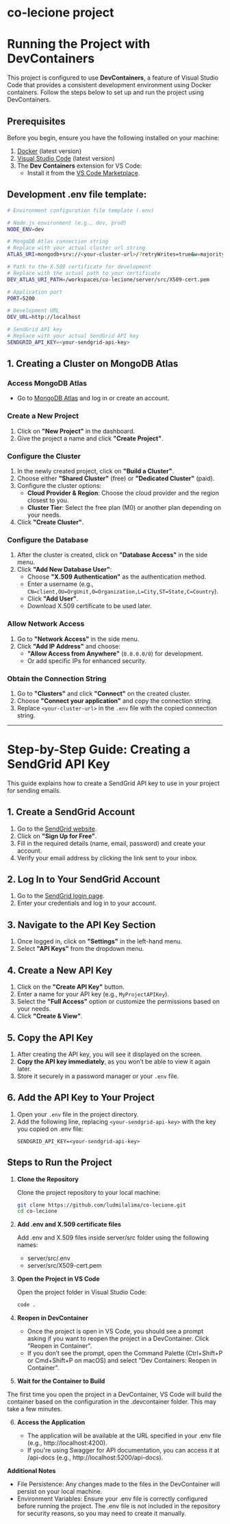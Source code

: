 # co-lecione project

# Running the Project with DevContainers

This project is configured to use **DevContainers**, a feature of Visual Studio Code that provides a consistent development environment using Docker containers. Follow the steps below to set up and run the project using DevContainers.

## Prerequisites

Before you begin, ensure you have the following installed on your machine:

1. [Docker](https://www.docker.com/) (latest version)
2. [Visual Studio Code](https://code.visualstudio.com/) (latest version)
3. The **Dev Containers** extension for VS Code:
   - Install it from the [VS Code Marketplace](https://marketplace.visualstudio.com/items?itemName=ms-vscode-remote.remote-containers).
  
## Development .env file template:
```bash
# Environment configuration file template (.env)

# Node.js environment (e.g., dev, prod)
NODE_ENV=dev

# MongoDB Atlas connection string
# Replace with your actual cluster url string
ATLAS_URI=mongodb+srv://<your-cluster-url>/?retryWrites=true&w=majority&authMechanism=MONGODB-X509&authSource=%24external

# Path to the X.509 certificate for development
# Replace with the actual path to your certificate
DEV_ATLAS_URI_PATH=/workspaces/co-lecione/server/src/X509-cert.pem

# Application port
PORT=5200

# Development URL
DEV_URL=http://localhost

# SendGrid API key
# Replace with your actual SendGrid API key
SENDGRID_API_KEY=<your-sendgrid-api-key>
```

## 1. Creating a Cluster on MongoDB Atlas

### Access MongoDB Atlas
- Go to [MongoDB Atlas](https://www.mongodb.com/cloud/atlas) and log in or create an account.

### Create a New Project
1. Click on **"New Project"** in the dashboard.
2. Give the project a name and click **"Create Project"**.

### Configure the Cluster
1. In the newly created project, click on **"Build a Cluster"**.
2. Choose either **"Shared Cluster"** (free) or **"Dedicated Cluster"** (paid).
3. Configure the cluster options:
   - **Cloud Provider & Region**: Choose the cloud provider and the region closest to you.
   - **Cluster Tier**: Select the free plan (M0) or another plan depending on your needs.
4. Click **"Create Cluster"**.

### Configure the Database
1. After the cluster is created, click on **"Database Access"** in the side menu.
2. Click **"Add New Database User"**:
   - Choose **"X.509 Authentication"** as the authentication method.
   - Enter a username (e.g., `CN=client,OU=OrgUnit,O=Organization,L=City,ST=State,C=Country`).
   - Click **"Add User"**.
   - Download X.509 certificate to be used later.

### Allow Network Access
1. Go to **"Network Access"** in the side menu.
2. Click **"Add IP Address"** and choose:
   - **"Allow Access from Anywhere"** (`0.0.0.0/0`) for development.
   - Or add specific IPs for enhanced security.

### Obtain the Connection String
1. Go to **"Clusters"** and click **"Connect"** on the created cluster.
2. Choose **"Connect your application"** and copy the connection string.
3. Replace `<your-cluster-url>` in the `.env` file with the copied connection string.

---

# Step-by-Step Guide: Creating a SendGrid API Key

This guide explains how to create a SendGrid API key to use in your project for sending emails.

## 1. Create a SendGrid Account
1. Go to the [SendGrid website](https://sendgrid.com/).
2. Click on **"Sign Up for Free"**.
3. Fill in the required details (name, email, password) and create your account.
4. Verify your email address by clicking the link sent to your inbox.

## 2. Log In to Your SendGrid Account
1. Go to the [SendGrid login page](https://app.sendgrid.com/login).
2. Enter your credentials and log in to your account.

## 3. Navigate to the API Key Section
1. Once logged in, click on **"Settings"** in the left-hand menu.
2. Select **"API Keys"** from the dropdown menu.

## 4. Create a New API Key
1. Click on the **"Create API Key"** button.
2. Enter a name for your API key (e.g., `MyProjectAPIKey`).
3. Select the **"Full Access"** option or customize the permissions based on your needs.
4. Click **"Create & View"**.

## 5. Copy the API Key
1. After creating the API key, you will see it displayed on the screen.
2. **Copy the API key immediately**, as you won’t be able to view it again later.
3. Store it securely in a password manager or your `.env` file.

## 6. Add the API Key to Your Project
1. Open your `.env` file in the project directory.
2. Add the following line, replacing `<your-sendgrid-api-key>` with the key you copied on .env file:
   ```properties
   SENDGRID_API_KEY=<your-sendgrid-api-key>
   ```

## Steps to Run the Project

1. **Clone the Repository**

   Clone the project repository to your local machine:

   ```bash
   git clone https://github.com/ludmilalima/co-lecione.git
   cd co-lecione
   ```

2. **Add .env and X.509 certificate files**

   Add .env and X.509 files inside server/src folder using the following names:
      - server/src/.env
      - server/src/X509-cert.pem
  
3. **Open the Project in VS Code**

   Open the project folder in Visual Studio Code:
     ```bash
     code .
     ```
4. **Reopen in DevContainer**

   - Once the project is open in VS Code, you should see a prompt asking if you want to reopen the project in a DevContainer. Click "Reopen in Container".
   - If you don’t see the prompt, open the Command Palette (Ctrl+Shift+P or Cmd+Shift+P on macOS) and select "Dev Containers: Reopen in Container".
      
5. **Wait for the Container to Build**

The first time you open the project in a DevContainer, VS Code will build the container based on the configuration in the .devcontainer folder. This may take a few minutes.

6. **Access the Application**

   - The application will be available at the URL specified in your .env file (e.g., http://localhost:4200).
   - If you're using Swagger for API documentation, you can access it at /api-docs (e.g., http://localhost:5200/api-docs).
    
**Additional Notes**

   - File Persistence: Any changes made to the files in the DevContainer will persist on your local machine.
   - Environment Variables: Ensure your .env file is correctly configured before running the project. The .env file is not included in the repository for security reasons, so you may need to create it manually.
